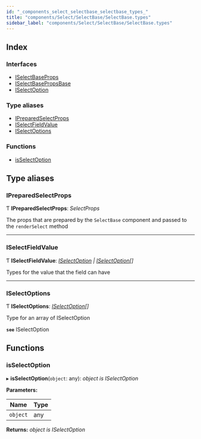 ```yaml
---
id: "_components_select_selectbase_selectbase_types_"
title: "components/Select/SelectBase/SelectBase.types"
sidebar_label: "components/Select/SelectBase/SelectBase.types"
---
```


## Index

### Interfaces

* [ISelectBaseProps](../interfaces/_components_select_selectbase_selectbase_types_.iselectbaseprops.md)
* [ISelectBasePropsBase](../interfaces/_components_select_selectbase_selectbase_types_.iselectbasepropsbase.md)
* [ISelectOption](../interfaces/_components_select_selectbase_selectbase_types_.iselectoption.md)

### Type aliases

* [IPreparedSelectProps](_components_select_selectbase_selectbase_types_.md#ipreparedselectprops)
* [ISelectFieldValue](_components_select_selectbase_selectbase_types_.md#iselectfieldvalue)
* [ISelectOptions](_components_select_selectbase_selectbase_types_.md#iselectoptions)

### Functions

* [isSelectOption](_components_select_selectbase_selectbase_types_.md#isselectoption)

## Type aliases

###  IPreparedSelectProps

Ƭ **IPreparedSelectProps**: *SelectProps*

The props that are prepared by the `SelectBase` component
and passed to the `renderSelect` method

___

###  ISelectFieldValue

Ƭ **ISelectFieldValue**: *[ISelectOption](../interfaces/_components_select_selectbase_selectbase_types_.iselectoption.md) | [ISelectOption](../interfaces/_components_select_selectbase_selectbase_types_.iselectoption.md)[]*

Types for the value that the field can have

___

###  ISelectOptions

Ƭ **ISelectOptions**: *[ISelectOption](../interfaces/_components_select_selectbase_selectbase_types_.iselectoption.md)[]*

Type for an array of ISelectOption

**`see`** ISelectOption

## Functions

###  isSelectOption

▸ **isSelectOption**(`object`: any): *object is ISelectOption*

**Parameters:**

Name | Type |
------ | ------ |
`object` | any |

**Returns:** *object is ISelectOption*
